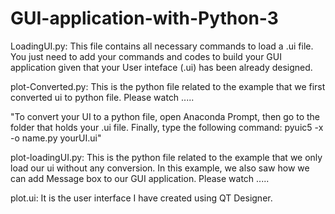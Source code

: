 # GUI-application-with-Python-3
LoadingUI.py: This file contains all necessary commands to load a .ui file. You just need to add your commands and codes to build your GUI application given that your User inteface (.ui) has been already designed. 

plot-Converted.py: This is the python file related to the example that we first converted ui to python file. Please watch .....

"To convert your UI to a python file, open Anaconda Prompt, then go to the folder that holds your .ui file. Finally, type the following command: 
pyuic5 -x -o name.py yourUI.ui"

plot-loadingUI.py: This is the python file related to the example that we only load our ui without any conversion. In this example, we also saw how we can add Message box to our GUI application. Please watch .....

plot.ui: It is the user interface I have created using QT Designer.
